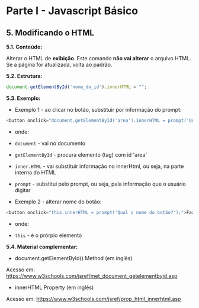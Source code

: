 # Parte I - Javascript Básico

## 5. Modificando o HTML

**5.1. Conteúdo:** 

Alterar o HTML de **exibição**.
Este comando **não vai alterar** o arquivo HTML. Se a página for atualizada, volta ao padrão.


**5.2. Estrutura:**

```javascript
document.getElementById('nome_do_id').innerHTML = "";
```

**5.3. Exemplo:** 

* Exemplo 1 - ao clicar no botão, substituir por informação do prompt:
```javascript
<button onclick="document.getElementById('area').innerHTML = prompt('Qual seu nome?');">Fazer a ação</button>
```

- onde:
* `document` - vai no documento
* `getElementById` - procura elemento (tag) com id 'area'
* `inner.HTML` - vai substituir informação no innerHtml, ou seja, na parte interna do HTML
* `prompt` - substitui pelo prompt, ou seja, pela informação que o usuário digitar


* Exemplo 2 - alterar nome do botão:
```javascript
<button onclick="this.innerHTML = prompt('Qual o nome do botão?');">Fazer a ação</button>
```

- onde:
* `this` - é o prórpio elemento 


**5.4. Material complementar:**

- document.getElementById() Method (em inglês)

Acesso em: https://www.w3schools.com/jsref/met_document_getelementbyid.asp

- innerHTML Property (em inglês)

Acesso em: https://www.w3schools.com/jsref/prop_html_innerhtml.asp
